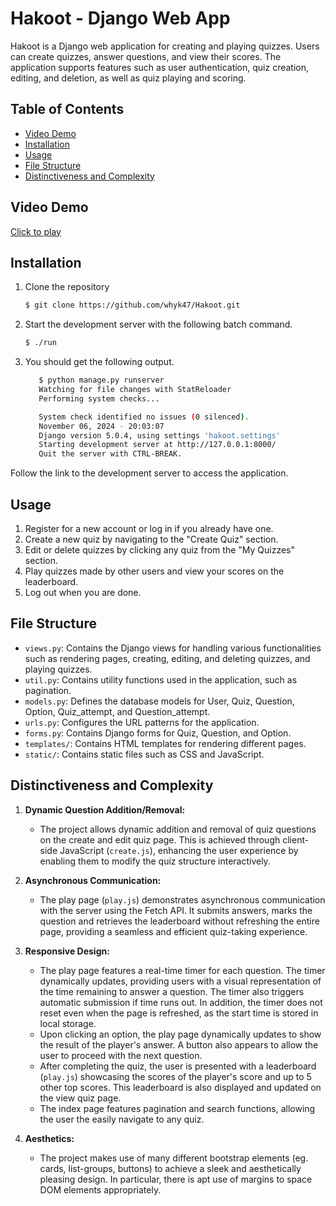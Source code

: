 # Hakoot - Django Web App

Hakoot is a Django web application for creating and playing quizzes. Users can create quizzes, answer questions, and view their scores. The application supports features such as user authentication, quiz creation, editing, and deletion, as well as quiz playing and scoring.

## Table of Contents
- [Video Demo](#video-demo)
- [Installation](#installation)
- [Usage](#usage)
- [File Structure](#file-structure)
- [Distinctiveness and Complexity](#distinctiveness-and-complexity)


## Video Demo
[Click to play](https://www.youtube.com/watch?v=61no9QvlWX8)


## Installation
1. Clone the repository
   ```bash
   $ git clone https://github.com/whyk47/Hakoot.git
   ```
2. Start the development server with the following batch command.
   ```bash
   $ ./run
   ```
3. You should get the following output.
   ```bash
      $ python manage.py runserver
      Watching for file changes with StatReloader
      Performing system checks...

      System check identified no issues (0 silenced).
      November 06, 2024 - 20:03:07
      Django version 5.0.4, using settings 'hakoot.settings'
      Starting development server at http://127.0.0.1:8000/
      Quit the server with CTRL-BREAK.
   ```
Follow the link to the development server to access the application.

## Usage
1. Register for a new account or log in if you already have one.
2. Create a new quiz by navigating to the "Create Quiz" section.
3. Edit or delete quizzes by clicking any quiz from the "My Quizzes" section.
4. Play quizzes made by other users and view your scores on the leaderboard.
5. Log out when you are done.

## File Structure
- `views.py`: Contains the Django views for handling various functionalities such as rendering pages, creating, editing, and deleting quizzes, and playing quizzes.
- `util.py`: Contains utility functions used in the application, such as pagination.
- `models.py`: Defines the database models for User, Quiz, Question, Option, Quiz_attempt, and Question_attempt.
- `urls.py`: Configures the URL patterns for the application.
- `forms.py`: Contains Django forms for Quiz, Question, and Option.
- `templates/`: Contains HTML templates for rendering different pages.
- `static/`: Contains static files such as CSS and JavaScript.

## Distinctiveness and Complexity
1. **Dynamic Question Addition/Removal:**
   - The project allows dynamic addition and removal of quiz questions on the create and edit quiz page. This is achieved through client-side JavaScript (`create.js`), enhancing the user experience by enabling them to modify the quiz structure interactively.

2. **Asynchronous Communication:**
   - The play page (`play.js`) demonstrates asynchronous communication with the server using the Fetch API. It submits answers, marks the question and retrieves the leaderboard without refreshing the entire page, providing a seamless and efficient quiz-taking experience.

3. **Responsive Design:**
   - The play page features a real-time timer for each question. The timer dynamically updates, providing users with a visual representation of the time remaining to answer a question. The timer also triggers automatic submission if time runs out. In addition, the timer does not reset even when the page is refreshed, as the start time is stored in local storage.
   - Upon clicking an option, the play page dynamically updates to show the result of the player's answer. A button also appears to allow the user to proceed with the next question.
   - After completing the quiz, the user is presented with a leaderboard (`play.js`) showcasing the scores of the player's score and up to 5 other top scores. This leaderboard is also displayed and updated on the view quiz page.
   - The index page features pagination and search functions, allowing the user the easily navigate to any quiz.

4. **Aesthetics:**
    - The project makes use of many different bootstrap elements (eg. cards, list-groups, buttons) to achieve a sleek and aesthetically pleasing design. In particular, there is apt use of margins to space DOM elements appropriately.

